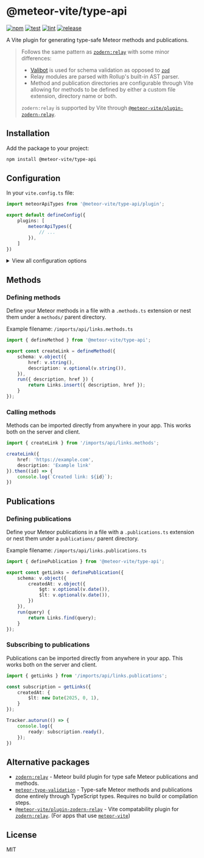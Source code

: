 # @meteor-vite/type-api
[![npm](https://img.shields.io/npm/v/@meteor-vite/type-api?style=flat-square)](https://npmjs.com/package/@meteor-vite/type-api)
[![test](https://github.com/JorgenVatle/vite-plugin-meteor-api-types/actions/workflows/test.yml/badge.svg)](https://github.com/JorgenVatle/vite-plugin-meteor-api-types/actions/workflows/test.yml)
[![lint](https://github.com/JorgenVatle/vite-plugin-meteor-api-types/actions/workflows/lint.yml/badge.svg)](https://github.com/JorgenVatle/vite-plugin-meteor-api-types/actions/workflows/lint.yml)
[![release](https://github.com/JorgenVatle/vite-plugin-meteor-api-types/actions/workflows/release.yml/badge.svg)](https://github.com/JorgenVatle/vite-plugin-meteor-api-types/actions/workflows/release.yml)

A Vite plugin for generating type-safe Meteor methods and publications.

> Follows the same pattern as [`zodern:relay`](https://github.com/zodern/meteor-relay) with some minor differences: 
> - [Valibot](https://valibot.dev/) is used for schema validation as opposed to [`zod`](https://zod.dev/)
> - Relay modules are parsed with Rollup's built-in AST parser.
> - Method and publication directories are configurable through Vite allowing for methods to be defined by either a custom file extension, directory name or both.
> 
> `zodern:relay` is supported by Vite through [`@meteor-vite/plugin-zodern-relay`](https://github.com/JorgenVatle/meteor-vite/tree/release/npm-packages/%40meteor-vite/plugin-zodern-relay).

 
## Installation

Add the package to your project:
```bash
npm install @meteor-vite/type-api
```

## Configuration
In your `vite.config.ts` file:
```typescript
import meteorApiTypes from '@meteor-vite/type-api/plugin';

export default defineConfig({
    plugins: [
        meteorApiTypes({
            // ...
        }),
    ]
})
```

<details>
<summary>View all configuration options</summary>

```typescript
meteorApiTypes({
    /**
     * Treats the provided directory names as Meteor methods/publications.
     * Publications and methods can share the same directory or file extension 
     * if you want to manage both in the same file.
     * @optional
     */
    dirname: {
        /**
         * Parent directory for Meteor methods.
         *
         * All files within directories matching this name will be treated as
         * Meteor methods regardless of their file extension.
         *
         * @default methods
         */
        methods: string;
        
        /**
         * Parent directory for Meteor publications.
         *
         * All files within directories matching this name will be treated as
         * Meteor publications regardless of their file extension.
         *
         * @default publications
         */
        publications: string;
    },
    
    /**
     * Treats the provided file extensions as Meteor methods/publications.
     * @optional
     */
    fileExtension: {
        /**
         * File extension for Meteor methods.
         *
         * This can be used as an alternative to nesting methods under a
         * methods directory.
         *
         * @default .methods.ts
         */
        methods: string;
        
        /**
         * File extension for Meteor publications.
         *
         * This can be used as an alternative to nesting publications under a
         * publications directory.
         *
         * @default .publications.ts
         */
        publications: string;
    },
})
```

</details>

## Methods

### Defining methods
Define your Meteor methods in a file with a `.methods.ts` extension or nest them under a `methods/` parent directory.

Example filename: `/imports/api/links.methods.ts`
```typescript
import { defineMethod } from '@meteor-vite/type-api';

export const createLink = defineMethod({
    schema: v.object({
        href: v.string(),
        description: v.optional(v.string()),
    }),
    run({ description, href }) {
        return Links.insert({ description, href });
    }
});
```

### Calling methods
Methods can be imported directly from anywhere in your app. This works both on the server and client.

```typescript
import { createLink } from '/imports/api/links.methods';

createLink({
    href: 'https://example.com',
    description: 'Example link'
}).then((id) => {
    console.log(`Created link: ${id}`);
})
```

## Publications

### Defining publications
Define your Meteor publications in a file with a `.publications.ts` extension or nest them under a `publications/` parent directory.

Example filename: `/imports/api/links.publications.ts`
```typescript
import { definePublication } from '@meteor-vite/type-api';

export const getLinks = definePublication({
    schema: v.object({
        createdAt: v.object({
            $gt: v.optional(v.date()),
            $lt: v.optional(v.date()),
        })
    }),
    run(query) {
        return Links.find(query);
    }
});
```

### Subscribing to publications
Publications can be imported directly from anywhere in your app. This works both on the server and client.

```typescript
import { getLinks } from '/imports/api/links.publications';

const subscription = getLinks({
    createdAt: {
        $lt: new Date(2025, 0, 1),
    }
});

Tracker.autorun(() => {
    console.log({
        ready: subscription.ready(),
    });
})
```

## Alternative packages
- [`zodern:relay`](https://github.com/zodern/meteor-relay) - Meteor build plugin for type safe Meteor publications and methods.
- [`meteor-type-validation`](https://github.com/JorgenVatle/meteor-type-validation) - Type-safe Meteor methods and publications done entirely through TypeScript types. Requires no build or compilation steps. 
- [`@meteor-vite/plugin-zodern-relay`](https://github.com/JorgenVatle/meteor-vite/tree/release/npm-packages/%40meteor-vite/plugin-zodern-relay) - Vite compatability plugin for [`zodern:relay`](https://github.com/zodern/meteor-relay). (For apps that use [`meteor-vite`](https://github.com/JorgenVatle/meteor-vite))

## License
MIT